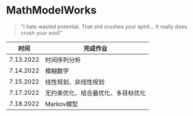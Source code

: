 # MathModelWorks
>  "I hate wasted potential. That shit crushes your spirit... It really does crush your soul!"

| 时间      | 完成作业                           |
| --------- | ---------------------------------- |
| 7.13.2022 | 时间序列分析                       |
| 7.14.2022 | 模糊数学                           |
| 7.15.2022 | 线性规划、非线性规划               |
| 7.17.2022 | 无约束优化、组合最优化、多目标优化 |
| 7.18.2022 | Markov模型                         |

